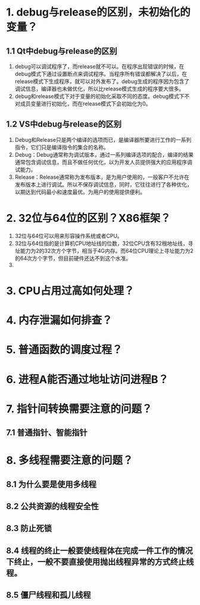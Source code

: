 # 1. debug与release的区别，未初始化的变量？
## 1.1 Qt中debug与release的区别
1. debug可以调试程序了，而release就不可以。在程序出现错误的时候，在debug模式下通过设置断点来调试程序。当程序所有错误都解决了以后，在release模式下生成程序，就可以对外发布了。debug生成的程序因为包含了调试信息，编译器也未做优化，所以比release模式生成的程序要大很多。
2. debug和release模式下对于变量的初始化采取不同的态度。debug模式下不对成员变量进行初始化，而在release模式下会初始化为0。

## 1.2 VS中debug与release的区别
1. Debug和Release只是两个编译的选项而已，是编译器所要进行工作的一系列指令，它们只是编译指令的集合的名称。
2. Debug：Debug通常称为调试版本，通过一系列编译选项的配合，编译的结果通常包含调试信息，而且不做任何优化，以为开发人员提供强大的应用程序调试能力。
3. Release：Release通常称为发布版本，是为用户使用的，一般客户不允许在发布版本上进行调试。所以不保存调试信息，同时，它往往进行了各种优化，以期达到代码最小和速度最优。为用户的使用提供便利。

# 2. 32位与64位的区别？X86框架？
1. 32位与64位可以用来形容操作系统或者CPU。
2. 32位与64位指的是计算机CPU地址线的位数，32位CPU含有32根地址线，寻址能力为2的32次方个字节，相当于4G内存。而64位CPU理论上寻址能力为2的64次方个字节，但目前硬件还达不到这个水准。
3. 

# 3. CPU占用过高如何处理？

# 4. 内存泄漏如何排查？

# 5. 普通函数的调度过程？

# 6. 进程A能否通过地址访问进程B？

# 7. 指针间转换需要注意的问题？
## 7.1 普通指针、智能指针


# 8. 多线程需要注意的问题？
## 8.1 为什么要是使用多线程
## 8.2 公共资源的线程安全性
## 8.3 防止死锁
## 8.4 线程的终止一般要使线程体在完成一件工作的情况下终止，一般不要直接使用抛出线程异常的方式终止线程。
## 8.5 僵尸线程和孤儿线程


